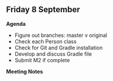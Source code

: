 ## Friday 8 September
**Agenda**
* Figure out branches: master v original
* Check each Person class
* Check for Git and Gradle installation
* Develop and discuss Gradle file
* Submit M2 if complete

**Meeting Notes**
